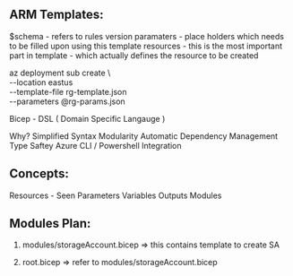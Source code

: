 ARM Templates:
---

$schema - refers to rules version
paramaters - place holders which needs to be filled upon using this template
resources - this is the most important part in template - which actually defines the resource to be created

az deployment sub create \  
  --location eastus \
  --template-file rg-template.json \
  --parameters @rg-params.json


Bicep - DSL ( Domain Specific Langauge )

Why?
Simplified Syntax
Modularity
Automatic Dependency Management
Type Saftey
Azure CLI / Powershell Integration

Concepts:
-------
Resources - Seen
Parameters
Variables
Outputs
Modules


Modules Plan:
------------
1) modules/storageAccount.bicep => this contains template to create SA

2) root.bicep => refer to modules/storageAccount.bicep